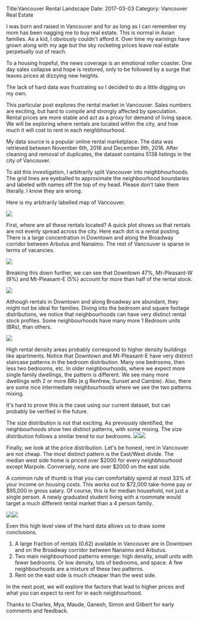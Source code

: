Title:Vancouver Rental Landscape
Date: 2017-03-03 
Category: Vancouver Real Estate


I was born and raised in Vancouver and for as long as I can remember my mom has been nagging me to buy real estate. This is normal in Asian families. As a kid, I obviously couldn't afford it. Over time my earnings have grown along with my age but the sky rocketing prices leave real estate perpetually out of reach.

To a housing hopeful, the news coverage is an emotional roller coaster. One day sales collapse and hope is restored, only to be followed by a surge that leaves prices at dizzying new heights. 

The lack of hard data was frustrating so I decided to do a little digging on my own.

This particular post explores the rental market in Vancouver. Sales numbers are exciting, but hard to compile and strongly affected by speculation. Rental prices are more stable and act as a proxy for demand of living space. We will be exploring where rentals are located within the city, and how much it will cost to rent in each neighbhourhood.

My data source is a popular online rental marketplace. The data was retrieved between November 6th, 2016 and December 9th, 2016. After cleaning and removal of duplicates, the dataset contains 5138 listings in the city of Vancouver. 

To aid this investigation, I arbitrarily split Vancouver into neighbhourhoods. The grid lines are eyeballed to approximate the neighbourhood boundaries and labeled with names off the top of my head. Please don't take them literally. I know they are wrong.

Here is my arbitrarily labelled map of Vancouver.

![](/static/vancouver-rental-landscape_files/figure-html/setup-1.png)<!-- -->





First, where are all these rentals located? A quick plot shows us that rentals are not evenly spread across the city. Here each dot is a rental posting. There is a large concentration in Downtown and along the Broadway corridor between Arbutus and Nanaimo. The rest of Vancouver is sparse in terms of vacancies. 

![](/static/vancouver-rental-landscape_files/figure-html/density-plot-1.png)<!-- -->

Breaking this down further, we can see that Downtown 47%, Mt-Pleasant-W (9%) and Mt-Pleasant-E (5%) account for more than half of the rental stock. 

![](/static/vancouver-rental-landscape_files/figure-html/rental-dist-1.png)<!-- -->

Although rentals in Downtown and along Broadway are abundant, they might not be ideal for families. Diving into the bedroom and square footage distributions, we notice that neighbourhoods can have very distinct rental stock profiles. Some neighbourhoods have many more 1 Bedroom units (BRs), than others.

![](/static/vancouver-rental-landscape_files/figure-html/bedroom-dist-1.png)<!-- -->

High rental density areas probably correspond to higher density buildings like apartments. Notice that Downtown and Mt-Pleasant-E have very distinct staircase patterns in the bedroom distribution. Many one bedrooms, then less two bedrooms, etc. In older neighbourhoods, where we expect more single family dwellings, the pattern is different. We see many more dwellings with 2 or more BRs (e.g Renfrew, Sunset and Cambie). Also, there are some nice intermediate neighbourhoods where we see the two patterns mixing.

It's hard to prove this is the case using our current dataset, but can probably be verified in the future.

The size distribution is not that exciting. As previously identified, the neighbourhoods show two distinct patterns, with some mixing. The size distribution follows a similar trend to our bedrooms. 
![](/static/vancouver-rental-landscape_files/figure-html/size-dist-1.png)<!-- -->![](/static/vancouver-rental-landscape_files/figure-html/size-dist-2.png)<!-- -->

Finally, we look at the price distribution. Let's be honest, rent in Vancouver are not cheap. The most distinct pattern is the East/West divide. The median west side home is priced over $2000 for every neighbhourhood except Marpole. Conversely, none are over $2000 on the east side.

A common rule of thumb is that you can comfortably spend at most 33% of your income on housing costs. This works out to $72,000 take-home pay or $95,000 in gross salary. Of course, this is for median household, not just a single person. A newly graduated student living with a roommate would target a much different rental market than a 4 person family. 

![](/static/vancouver-rental-landscape_files/figure-html/price-dist-1.png)<!-- -->![](/static/vancouver-rental-landscape_files/figure-html/price-dist-2.png)<!-- -->

Even this high level view of the hard data allows us to draw some conclusions.

1. A large fraction of rentals (0.62) available in Vancouver are in Downtown and on the Broadway corridor between Nanaimo and Arbutus.
2. Two main neighbourhood patterns emerge: high density, small units with fewer bedrooms. Or low density, lots of bedrooms, and space. A few neighbourhoods are a mixture of these two patterns.
3. Rent on the east side is much cheaper than the west side.

In the next post, we will explore the factors that lead to higher prices and what you can expect to rent for in each neigbhourhood.

Thanks to Charles, Mya, Maude, Ganesh, Simon and Gilbert for early comments and feedback.
